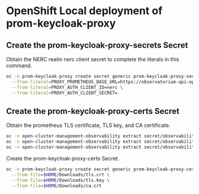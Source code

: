 # OpenShift Local deployment of prom-keycloak-proxy

## Create the prom-keycloak-proxy-secrets Secret

Obtain the NERC realm nerc client secret to complete the literals in this command.

```bash
oc -n prom-keycloak-proxy create secret generic prom-keycloak-proxy-secrets \
  --from-literal=PROXY_PROMETHEUS_BASE_URL=https://observatorium-api-open-cluster-management-observability.apps.example.com/api/metrics/v1/default \
  --from-literal=PROXY_AUTH_CLIENT_ID=nerc \
  --from-literal=PROXY_AUTH_CLIENT_SECRET=
```

## Create the prom-keycloak-proxy-certs Secret

Obtain the prometheus TLS certificate, TLS key, and CA certificate.

```bash
oc -n open-cluster-management-observability extract secret/observability-grafana-certs --keys=tls.crt --to=$HOME/Downloads/
oc -n open-cluster-management-observability extract secret/observability-grafana-certs --keys=tls.key --to=$HOME/Downloads/
oc -n open-cluster-management-observability extract secret/observability-server-ca-certs --keys=ca.crt --to=$HOME/Downloads/
```

Create the prom-keycloak-proxy-certs Secret.

```bash
oc -n prom-keycloak-proxy create secret generic prom-keycloak-proxy-certs \
  --from-file=$HOME/Downloads/tls.crt \
  --from-file=$HOME/Downloads/tls.key \
  --from-file=$HOME/Downloads/ca.crt
```


